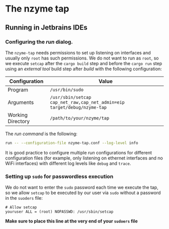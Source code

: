 # The nzyme tap

## Running in Jetbrains IDEs

### Configuring the *run* dialog.

The `nzyme-tap` needs permissions to set up listening on interfaces and usually only `root` has such permissions. We do
not want to run as `root`, so we execute `setcap` after the `cargo build` step and before the `cargo run` step using an
*external tool* build step after *build* with the following configuration:


| Configuration     | Value                                                                   |
|-------------------|-------------------------------------------------------------------------|
| Program           | `/usr/bin/sudo`                                                         |
| Arguments         | `/usr/sbin/setcap cap_net_raw,cap_net_admin=eip target/debug/nzyme-tap` |
| Working Directory | `/path/to/your/nzyme/tap`                                               |

The *run command* is the following:

```bash
run -- --configuration-file nzyme-tap.conf --log-level info
```

It is good practice to configure multiple *run* configurations for different configuration files (for example, only
listening on ethernet interfaces and no WiFi interfaces) with different log levels like `debug` and `trace`.

### Setting up `sudo` for passwordless execution

We do not want to enter the `sudo` password each time we execute the tap, so we allow `setcap` to be executed by our
user via `sudo` without a password in the `suoders` file:

```
# Allow setcap
youruser ALL = (root) NOPASSWD: /usr/sbin/setcap
```

**Make sure to place this line at the very end of your `sudoers` file**